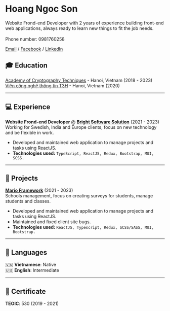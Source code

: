 # Hoang Ngoc Son

Website Frond-end Developer with 2 years of experience building front-end web applications, always ready to learn new things to fit the job needs.
<br>
<br>
Phone number: 0981760258

[Email](mailto:sonhn980@gmail.com) / [Facebook](https://www.facebook.com/sn0w2k/) / [LinkedIn](https://www.linkedin.com/in/snow2k/)


## 🎓 Education
[Academy of Cryptography Techniques](https://www.actvn.edu.vn/) - Hanoi, Vietnam (2018 - 2023) <br>
[Viện công nghệ thông tin T3H](https://t3h.edu.vn/) - Hanoi, Vietnam (2020)


---
## 💻 Experience
**Website Frond-end Developer** @ **[Bright Software Solution](https://www.brightsoftsolution.com/)** (2021 - 2023)<br>
Working for Swedish, India and Europe clients, focus on new technology and be flexible in work.
- Developed and maintained web application to manage projects and tasks using ReactJS.
- **Technologies used:** `TypeScript, ReactJS, Redux, Bootstrap, MUI, SCSS.`

---

## 📱 Projects
**[Mario Framework](https://marioframework.com/software/)** (2021 - 2023)<br>
Schools management, focus on creating surveys for students, manage students and classes.
- Developed and maintained web application to manage projects and tasks using ReactJS.
- Maintained and fixed client site bugs.
- **Technologies used:** `ReactJS, Typescript, Redux, SCSS/SASS, MUI, Bootstrap.`


---

## 💬 Languages
🇻🇳 **Vietnamese**: Native <br>
🇺🇸 **English**: Intermediate

---
## 📃 Certificate
**TEOIC**: 530 (2019 - 2021)